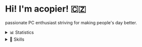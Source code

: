 # Hi! I'm acopier! 🇨🇿

passionate PC enthusiast striving for making people's day better.

<details>
    <summary>📊 Statistics</summary>
    
<table>
    <tr>
        <td>
            <img align="center" height=200 src="https://github-readme-stats.vercel.app/api?username=acopier&show_icons=true&theme=gruvbox" />
        </td>
        <td>
            <img align="center" height=200 src="https://github-profile-trophy.vercel.app/?username=acopier&theme=gruvbox&row=2&column=4" />
        </td>
    </tr>
    <tr>
        <td>
            <img align="center" height=200 src="https://github-readme-streak-stats.herokuapp.com/?user=acopier&theme=gruvbox" />
        </td>
        <td>
            <img align="center" height=200 src="https://github-readme-stats.vercel.app/api/top-langs/?username=acopier&layout=compact&theme=gruvbox&langs_count=8&card_width=320&hide=html,astro" />
        </td>
    </tr>
</table>
</details>

<details>
    <summary>🥷 Skills</summary>

<table>
    <tr>
        <td>
            <strong>Languages</strong>
        </td>
        <td>
            <img align="center" src="https://raw.githubusercontent.com/acopier/acopier/main/images/javascript.svg" />
        </td>
        <td>
            <img align="center" src="https://raw.githubusercontent.com/acopier/acopier/main/images/typescript.svg" />
        </td>
        <td>
            <img align="center" src="https://raw.githubusercontent.com/acopier/acopier/main/images/rust.svg" />
        </td>
    </tr>
    <tr>
        <td>
            <strong>Runtimes</strong>
        </td>
        <td>
            <img align="center" src="https://raw.githubusercontent.com/acopier/acopier/main/images/nodejs.svg" />
        </td>
        <td>
            <img align="center" src="https://raw.githubusercontent.com/acopier/acopier/main/images/bun.svg" />
        </td>
        <td>
            <img align="center" width="96" height="96" src="https://raw.githubusercontent.com/acopier/acopier/main/images/deno.svg" />
        </td>
    </tr>
    <tr>
        <td>
            <strong>Frameworks</strong>
        </td>
        <td>
            <img align="center" src="https://raw.githubusercontent.com/acopier/acopier/main/images/react.svg" />
        </td>
        <td>
            <img align="center" src="https://raw.githubusercontent.com/acopier/acopier/main/images/vuejs.svg" />
        </td>
        <td>
            <img align="center" src="https://raw.githubusercontent.com/acopier/acopier/main/images/svelte.svg" />
        </td>
    </tr>

</table>
</details>

<!-- <details>
    <summary>🌍 IRL Language</summary>

| Language | Proficiency    |
| -------- | -------------- |
| Czech    | native speaker |
| English  | C2             |

</details> -->

